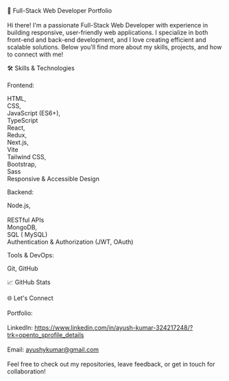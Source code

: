 🚀 Full-Stack Web Developer Portfolio
<br><br>
Hi there! I'm a passionate Full-Stack Web Developer with experience in building responsive, user-friendly web applications. I specialize in both front-end and back-end development, and I love creating efficient and scalable solutions. Below you'll find more about my skills, projects, and how to connect with me!

🛠️ Skills & Technologies<br><br>
Frontend:

HTML,<br> CSS,<br>  JavaScript (ES6+),<br>  TypeScript<br> 
React, <br> Redux,<br>  Next.js,<br>  Vite<br> 
Tailwind CSS, <br> Bootstrap,<br>  Sass<br> 
Responsive & Accessible Design<br> 

Backend:

Node.js,<br>  
RESTful APIs<br> 
MongoDB,<br>  SQL ( MySQL)<br> 
Authentication & Authorization (JWT, OAuth)<br> 

Tools & DevOps:

Git, GitHub


📈 GitHub Stats

🌐 Let's Connect<br> <br> 
Portfolio: <br> <br> 
LinkedIn: https://www.linkedin.com/in/ayush-kumar-324217248/?trk=opento_sprofile_details<br> <br> 
Email: ayushykumar@gmail.com<br> <br> 
Feel free to check out my repositories, leave feedback, or get in touch for collaboration!<br> <br> 
